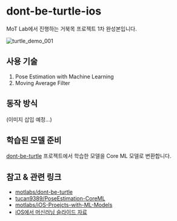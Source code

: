 # dont-be-turtle-ios

MoT Lab에서 진행하는 거북목 프로젝트 1차 완성본입니다.

![turtle_demo_001](resource/turtle_demo_001.gif)



## 사용 기술

1. Pose Estimation with Machine Learning
2. Moving Average Filter

## 동작 방식

(이미지 삽입 예정...)

## 학습된 모델 준비

[dont-be-turtle](https://github.com/motlabs/dont-be-turtle) 프로젝트에서 학습한 모델을 Core ML 모델로 변환합니다.

## 참고 & 관련 링크

- [motlabs/dont-be-turtle](motlabs/dont-be-turtle)
- [tucan9389/PoseEstimation-CoreML](https://github.com/tucan9389/PoseEstimation-CoreML)
- [motlabs/iOS-Proejcts-with-ML-Models](https://github.com/motlabs/iOS-Proejcts-with-ML-Models)
- [iOS에서 머신러닝 슬라이드 자료](https://docs.google.com/presentation/d/1wA_PAjllpLLcFPuZcERYbQlPe1Ipb-bzIZinZg3zXkg/edit?usp=sharing)

